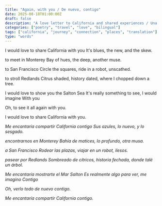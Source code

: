 ```yaml
---
title: "Again, with you / De nuevo, contigo"
date: 2025-08-18T01:00:00Z
draft: false
description: "A love letter to California and shared experiences / Una carta de amor a California y experiencias compartidas"
categories: ["poetry", "travel", "love", "bilingual"]
tags: ["california", "journey", "connection", "places", "translation"]
type: "words"
---
```


<div class="poem-original">

I would love to share California 
with you
It's blues, the new, and the skew.

to meet in Monterey
Bay of hues, the deep, another muse.

to San Francisco 
Circle the squares, ride in a robot, unscathed.

to stroll Redlands 
Citrus shaded, history dated, where I chopped down a tree.

I would love to show you the Salton Sea
It's really something to see, I would imagine
With you

Oh, to see it all again
with you.

I would love to share California 
with you.

</div>

<div class="poem-translation">

*Me encantaría compartir California*
*contigo*
*Sus azules, lo nuevo, y lo sesgado.*

*encontrarnos en Monterey*
*Bahía de matices, lo profundo, otra musa.*

*a San Francisco*
*Rodear las plazas, viajar en un robot, ilesos.*

*pasear por Redlands*
*Sombreado de cítricos, historia fechada, donde talé un árbol.*

*Me encantaría mostrarte el Mar Salton*
*Es realmente algo para ver, me imagino*
*Contigo*

*Oh, verlo todo de nuevo*
*contigo.*

*Me encantaría compartir California*
*contigo.*

</div>